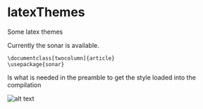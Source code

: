 # latexThemes
Some latex themes 

Currently the sonar is available. 

    \documentclass[twocolumn]{article}
    \usepackage{sonar}
    
Is what is needed in the preamble to get the style loaded into the compilation

![alt text](latexThemes/pics/sonarThemeEx.png) 
